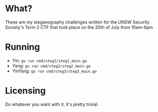 # What?
These are my steganography challenges written for the UNSW Security Society's Term 2 CTF that took place on the 20th of July from 10am-6pm

# Running
- Yin: `go run cmd/steg1/steg1_main.go`
- Yang: `go run cmd/steg2/steg2_main.go`
- YinYang: `go run cmd/steg3/steg3_main.go`

# Licensing
Do whatever you want with it, it's pretty trivial.
